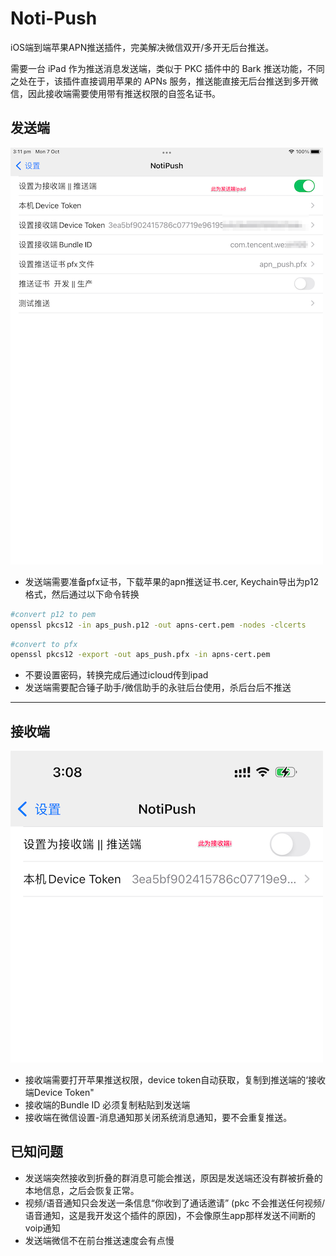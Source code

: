 # Noti-Push
iOS端到端苹果APN推送插件，完美解决微信双开/多开无后台推送。

需要一台 iPad 作为推送消息发送端，类似于 PKC 插件中的 Bark 推送功能，不同之处在于，该插件直接调用苹果的 APNs 服务，推送能直接无后台推送到多开微信，因此接收端需要使用带有推送权限的自签名证书。


## 发送端
![pusher](./pusher.png)

- 发送端需要准备pfx证书，下载苹果的apn推送证书.cer, Keychain导出为p12格式，然后通过以下命令转换
```bash
#convert p12 to pem 
openssl pkcs12 -in aps_push.p12 -out apns-cert.pem -nodes -clcerts
```

```bash
#convert to pfx
openssl pkcs12 -export -out aps_push.pfx -in apns-cert.pem    
```
- 不要设置密码，转换完成后通过icloud传到ipad
- 发送端需要配合锤子助手/微信助手的永驻后台使用，杀后台后不推送


------

## 接收端
![receiver](./receiver.png)


- 接收端需要打开苹果推送权限，device token自动获取，复制到推送端的‘接收端Device Token"
- 接收端的Bundle ID 必须复制粘贴到发送端
- 接收端在微信设置-消息通知那关闭系统消息通知，要不会重复推送。

## 已知问题

- 发送端突然接收到折叠的群消息可能会推送，原因是发送端还没有群被折叠的本地信息，之后会恢复正常。
- 视频/语音通知只会发送一条信息“你收到了通话邀请” (pkc 不会推送任何视频/语音通知，这是我开发这个插件的原因)，不会像原生app那样发送不间断的voip通知
- 发送端微信不在前台推送速度会有点慢
